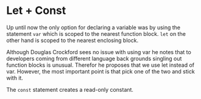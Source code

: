 # Let + Const

Up until now the only option for declaring a variable was by using the statement ```var``` which is scoped to the nearest function block. ```let``` on the other hand is scoped to the nearest enclosing block.

Although Douglas Crockford sees no issue with using var he notes that to developers coming from different language back grounds singling out function blocks is unusual. Therefor he proposes that we use let instead of var. However, the most important point is that pick one of the two and stick with it.

The ```const``` statement creates a read-only constant. 
